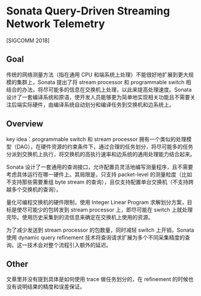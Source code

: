 # Sonata Query-Driven Streaming Network Telemetry
[SIGCOMM 2018]

## Goal
传统的网络测量方法（指在通用 CPU 和端系统上处理）不能很好地扩展到更大规模的集群上，Sonata 提出了将 stream processor 和 programmable switch 相结合的办法，将尽可能多的信息在交换机上处理，以此来提高处理速度。Sonata 设计了一套编译系统和原语，使开发人员能够更为简单地实现相关功能且不需要关注后端实际硬件，由编译系统自动划分和编译任务到交换机和边系统上。

## Overview
key idea：programmable switch 和 stream processor 拥有一个类似的处理模型（DAG），在硬件资源的约束条件下，通过合理的任务划分，将尽可能多的任务分派到交换机上执行，将交换机的高执行速率和边系统的通用处理能力结合起来。

Sonata 设计了一套通用的查询接口，允许配置员灵活地编写测量程序，且不需要考虑具体运行在哪一硬件上。其局限是，只支持 packet-level 的测量粒度（比如不支持那些需要重组 byte stream 的查询），且仅支持配置单台交换机（不支持跨越多个交换机的查询）。

量化可编程交换机的硬件限制，使用 Integer Linear Program 求解划分方案，目标是使尽可能少的包转发到 stream processor 上，即尽可能在 switch 上就处理完毕。使用历史采集到的流信息来确定在交换机上使用的资源。

为了减少发送到 stream processor 的包数量，同时减轻 switch 上开销，Sonata 使用 dynamic query refinement 技术将查询请求扩展为多个不同采集精度的查询。这一技术会对整个流程引入额外的延迟。

## Other
文章里并没有提到具体是如何使用 trace 做任务划分的，在 refinement 的时候也没有说明结果的精度和误差保证。
